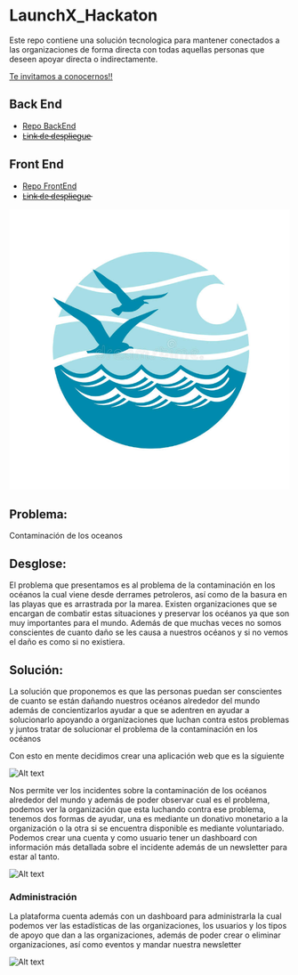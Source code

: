# LaunchX_Hackaton

Este repo contiene una solución tecnologica para mantener conectados a las organizaciones de forma directa con todas aquellas personas que deseen apoyar directa o indirectamente.

[Te invitamos a conocernos!!](https://www.tiktok.com/@danielanajul/video/7098127649075219718?_t=8SLVCC5IhN8&_r=1)

## Back End

- [Repo BackEnd](./Back-End/)
- [L̵i̵n̵k̵ ̵d̵e̵ ̵d̵e̵s̵p̵l̵i̵e̵g̵u̵e̵](https://oceanautas.org/api/)

## Front End

- [Repo FrontEnd](./Front-End/)
- [L̵i̵n̵k̵ ̵d̵e̵ ̵d̵e̵s̵p̵l̵i̵e̵g̵u̵e̵](https://oceanautas.org/)

![picture 24](images/d168510854f41186e7c538d72ad2020565db788ce40a1a638cbb141aa67a3641.jpg)

## Problema:

Contaminación de los oceanos

## Desglose:

El problema que presentamos es al problema de la contaminación en los océanos la cual viene desde derrames petroleros, así como de la basura en las playas que es arrastrada por la marea.
Existen organizaciones que se encargan de combatir estas situaciones y preservar los océanos ya que son muy importantes para el mundo. Además de que muchas veces no somos conscientes de cuanto daño se les causa a nuestros océanos y si no vemos el daño es como si no existiera.

## Solución:

La solución que proponemos es que las personas puedan ser conscientes de cuanto se están dañando nuestros océanos alrededor del mundo además de concientizarlos ayudar a que se adentren en ayudar a solucionarlo apoyando a organizaciones que luchan contra estos problemas y juntos tratar de solucionar el problema de la contaminación en los océanos

Con esto en mente decidimos crear una aplicación web que es la siguiente

![Alt text](https://res.cloudinary.com/mlinescode/image/upload/v1652659851/Group_3_kfdcvr.png)

Nos permite ver los incidentes sobre la contaminación de los océanos alrededor del mundo y además de poder observar cual es el problema, podemos ver la organización que esta luchando contra ese problema, tenemos dos formas de ayudar, una es mediante un donativo monetario a la organización o la otra si se encuentra disponible es mediante voluntariado.
Podemos crear una cuenta y como usuario tener un dashboard con información más detallada sobre el incidente además de un newsletter para estar al tanto.

![Alt text](https://res.cloudinary.com/mlinescode/image/upload/v1652668378/Dashboard_1_-3_mgdu7d.png)

### Administración

La plataforma cuenta además con un dashboard para administrarla la cual podemos ver las estadísticas de las organizaciones, los usuarios y los tipos de apoyo que dan a las organizaciones, además de poder crear o eliminar organizaciones, así como eventos y mandar nuestra newsletter

![Alt text](https://res.cloudinary.com/mlinescode/image/upload/v1652668378/Dashboard_1_-2_vyb5cz.png)
